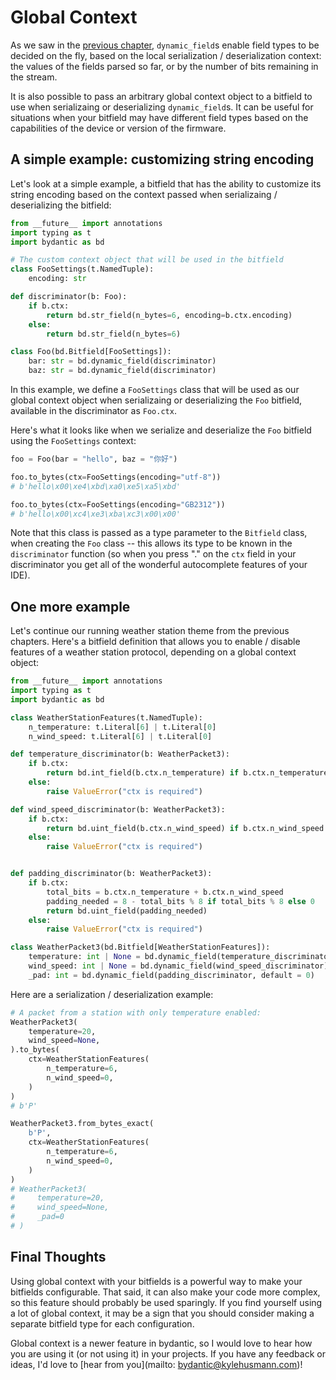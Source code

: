# Global Context

As we saw in the [previous chapter](complex-data-structures), `dynamic_field`s
enable field types to be decided on the fly, based on the local serialization /
deserialization context: the values of the fields parsed so far, or by the
number of bits remaining in the stream.

It is also possible to pass an arbitrary global context object to a bitfield to
use when serializaing or deserializing `dynamic_field`s. It can be useful for
situations when your bitfield may have different field types based on the
capabilities of the device or version of the firmware.

## A simple example: customizing string encoding

Let's look at a simple example, a bitfield that has the ability to customize its
string encoding based on the context passed when serializaing / deserializing
the bitfield:

```python
from __future__ import annotations
import typing as t
import bydantic as bd

# The custom context object that will be used in the bitfield
class FooSettings(t.NamedTuple):
    encoding: str

def discriminator(b: Foo):
    if b.ctx:
        return bd.str_field(n_bytes=6, encoding=b.ctx.encoding)
    else:
        return bd.str_field(n_bytes=6)

class Foo(bd.Bitfield[FooSettings]):
    bar: str = bd.dynamic_field(discriminator)
    baz: str = bd.dynamic_field(discriminator)
```

In this example, we define a `FooSettings` class that will be used as our global
context object when serializaing or deserializing the `Foo` bitfield, available
in the discriminator as `Foo.ctx`.

Here's what it looks like when we serialize and deserialize the `Foo` bitfield
using the `FooSettings` context:

```python
foo = Foo(bar = "hello", baz = "你好")

foo.to_bytes(ctx=FooSettings(encoding="utf-8"))
# b'hello\x00\xe4\xbd\xa0\xe5\xa5\xbd'

foo.to_bytes(ctx=FooSettings(encoding="GB2312"))
# b'hello\x00\xc4\xe3\xba\xc3\x00\x00'
```

Note that this class is passed as a type parameter to the `Bitfield` class, when
creating the `Foo` class -- this allows its type to be known in the
`discriminator` function (so when you press "." on the `ctx` field in your
discriminator you get all of the wonderful autocomplete features of your IDE).

## One more example

Let's continue our running weather station theme from the previous chapters.
Here's a bitfield definition that allows you to enable / disable features of a
weather station protocol, depending on a global context object:

```python
from __future__ import annotations
import typing as t
import bydantic as bd

class WeatherStationFeatures(t.NamedTuple):
    n_temperature: t.Literal[6] | t.Literal[0]
    n_wind_speed: t.Literal[6] | t.Literal[0]

def temperature_discriminator(b: WeatherPacket3):
    if b.ctx:
        return bd.int_field(b.ctx.n_temperature) if b.ctx.n_temperature else None
    else:
        raise ValueError("ctx is required")

def wind_speed_discriminator(b: WeatherPacket3):
    if b.ctx:
        return bd.uint_field(b.ctx.n_wind_speed) if b.ctx.n_wind_speed else None
    else:
        raise ValueError("ctx is required")


def padding_discriminator(b: WeatherPacket3):
    if b.ctx:
        total_bits = b.ctx.n_temperature + b.ctx.n_wind_speed
        padding_needed = 8 - total_bits % 8 if total_bits % 8 else 0
        return bd.uint_field(padding_needed)
    else:
        raise ValueError("ctx is required")

class WeatherPacket3(bd.Bitfield[WeatherStationFeatures]):
    temperature: int | None = bd.dynamic_field(temperature_discriminator)
    wind_speed: int | None = bd.dynamic_field(wind_speed_discriminator)
    _pad: int = bd.dynamic_field(padding_discriminator, default = 0)
```

Here are a serialization / deserialization example:

```python
# A packet from a station with only temperature enabled:
WeatherPacket3(
    temperature=20,
    wind_speed=None,
).to_bytes(
    ctx=WeatherStationFeatures(
        n_temperature=6,
        n_wind_speed=0,
    )
)
# b'P'

WeatherPacket3.from_bytes_exact(
    b'P',
    ctx=WeatherStationFeatures(
        n_temperature=6,
        n_wind_speed=0,
    )
)
# WeatherPacket3(
#     temperature=20,
#     wind_speed=None,
#     _pad=0
# )
```

## Final Thoughts

Using global context with your bitfields is a powerful way to make your
bitfields configurable. That said, it can also make your code more complex, so
this feature should probably be used sparingly. If you find yourself using a lot
of global context, it may be a sign that you should consider making a separate
bitfield type for each configuration.

Global context is a newer feature in bydantic, so I would love to hear how you
are using it (or not using it) in your projects. If you have any feedback or
ideas, I'd love to [hear from you](mailto: bydantic@kylehusmann.com)!
